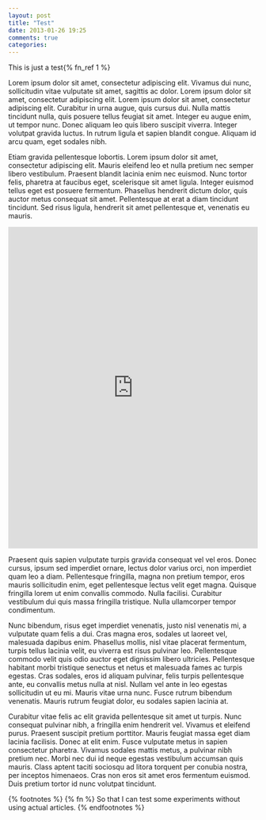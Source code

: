 ```yaml
---
layout: post
title: "Test"
date: 2013-01-26 19:25
comments: true
categories: 
---
```


This is just a test{% fn_ref 1 %}

Lorem ipsum dolor sit amet, consectetur adipiscing elit. Vivamus dui nunc, sollicitudin vitae vulputate sit amet, sagittis ac dolor. Lorem ipsum dolor sit amet, consectetur adipiscing elit. Lorem ipsum dolor sit amet, consectetur adipiscing elit. Curabitur in urna augue, quis cursus dui. Nulla mattis tincidunt nulla, quis posuere tellus feugiat sit amet. Integer eu augue enim, ut tempor nunc. Donec aliquam leo quis libero suscipit viverra. Integer volutpat gravida luctus. In rutrum ligula et sapien blandit congue. Aliquam id arcu quam, eget sodales nibh.

<!-- more -->

Etiam gravida pellentesque lobortis. Lorem ipsum dolor sit amet, consectetur adipiscing elit. Mauris eleifend leo et nulla pretium nec semper libero vestibulum. Praesent blandit lacinia enim nec euismod. Nunc tortor felis, pharetra at faucibus eget, scelerisque sit amet ligula. Integer euismod tellus eget est posuere fermentum. Phasellus hendrerit dictum dolor, quis auctor metus consequat sit amet. Pellentesque at erat a diam tincidunt tincidunt. Sed risus ligula, hendrerit sit amet pellentesque et, venenatis eu mauris.

<iframe src='http://embed.verite.co/timeline/?source=0Ap8p1jFuRKLvdE1IQVhNRmVDUFU1Y0F0SUNyTnQxVFE&font=Bevan-PotanoSans&maptype=toner&lang=en&height=650' width='100%' height='650' frameborder='0'></iframe>

Praesent quis sapien vulputate turpis gravida consequat vel vel eros. Donec cursus, ipsum sed imperdiet ornare, lectus dolor varius orci, non imperdiet quam leo a diam. Pellentesque fringilla, magna non pretium tempor, eros mauris sollicitudin enim, eget pellentesque lectus velit eget magna. Quisque fringilla lorem ut enim convallis commodo. Nulla facilisi. Curabitur vestibulum dui quis massa fringilla tristique. Nulla ullamcorper tempor condimentum.

Nunc bibendum, risus eget imperdiet venenatis, justo nisl venenatis mi, a vulputate quam felis a dui. Cras magna eros, sodales ut laoreet vel, malesuada dapibus enim. Phasellus mollis, nisl vitae placerat fermentum, turpis tellus lacinia velit, eu viverra est risus pulvinar leo. Pellentesque commodo velit quis odio auctor eget dignissim libero ultricies. Pellentesque habitant morbi tristique senectus et netus et malesuada fames ac turpis egestas. Cras sodales, eros id aliquam pulvinar, felis turpis pellentesque ante, eu convallis metus nulla at nisl. Nullam vel ante in leo egestas sollicitudin ut eu mi. Mauris vitae urna nunc. Fusce rutrum bibendum venenatis. Mauris rutrum feugiat dolor, eu sodales sapien lacinia at.

Curabitur vitae felis ac elit gravida pellentesque sit amet ut turpis. Nunc consequat pulvinar nibh, a fringilla enim hendrerit vel. Vivamus et eleifend purus. Praesent suscipit pretium porttitor. Mauris feugiat massa eget diam lacinia facilisis. Donec at elit enim. Fusce vulputate metus in sapien consectetur pharetra. Vivamus sodales mattis metus, a pulvinar nibh pretium nec. Morbi nec dui id neque egestas vestibulum accumsan quis mauris. Class aptent taciti sociosqu ad litora torquent per conubia nostra, per inceptos himenaeos. Cras non eros sit amet eros fermentum euismod. Duis pretium tortor id nunc volutpat tincidunt. 

{% footnotes %}
  {% fn %} So that I can test some experiments without using actual articles.
{% endfootnotes %}
